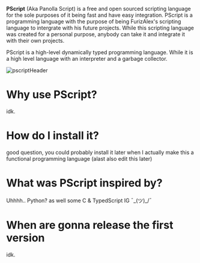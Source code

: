 **PScript** (Aka Panolla Script) is a free and open sourced scripting language for the sole purposes of it being fast and have easy integration. PScript is a programming language with the purpose
of being FurizAlex's scripting language to intergrate with his future projects. While this scripting language was created for a personal purpose, anybody can take it and integrate it with
their own projects.

PScript is a high-level dynamically typed programming language. While it is a high level language with an interpreter and a garbage collector.

![pscriptHeader](https://github.com/user-attachments/assets/4f0278ee-affa-4a06-a36c-caa434217408)

Why use PScript?
================
idk.

How do I install it?
====================
good question, you could probably install it later when I actually make
this a functional programming language (alast also edit this later)

What was PScript inspired by?
============================
Uhhhh.. Python? as well some C & TypedScript IG ¯\_(ツ)_/¯

When are gonna release the first version
========================================
idk.

